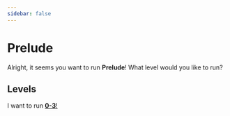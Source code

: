 ```yaml
---
sidebar: false
---
```


# Prelude

Alright, it seems you want to run **Prelude**! What level would you like to run?

## Levels
I want to run [**0-3**!](/guides/any/level/any-0-3.md)